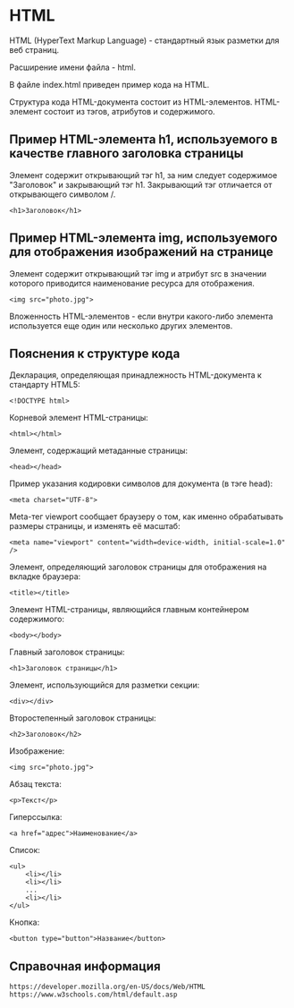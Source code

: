 # HTML

HTML (HyperText Markup Language) - стандартный язык разметки для веб страниц.

Расширение имени файла - html.

В файле index.html приведен пример кода на HTML.

Структура кода HTML-документа состоит из HTML-элементов. HTML-элемент состоит из
тэгов, атрибутов и содержимого.

## Пример HTML-элемента h1, используемого в качестве главного заголовка страницы

Элемент содержит открывающий тэг h1, за ним следует содержимое "Заголовок" и
закрывающий тэг h1. Закрывающий тэг отличается от открывающего символом /.

    <h1>Заголовок</h1>

## Пример HTML-элемента img, используемого для отображения изображений на странице

Элемент содержит открывающий тэг img и атрибут src в значении которого
приводится наименование ресурса для отображения.

    <img src="photo.jpg">

Вложенность HTML-элементов - если внутри какого-либо элемента используется еще
один или несколько других элементов.

## Пояснения к структуре кода

Декларация, определяющая принадлежность HTML-документа к стандарту HTML5:

    <!DOCTYPE html>

Корневой элемент HTML-страницы:

    <html></html>

Элемент, содержащий метаданные страницы:

    <head></head>

Пример указания кодировки символов для документа (в тэге head):

    <meta charset="UTF-8">

Meta-тег viewport сообщает браузеру о том, как именно обрабатывать размеры страницы, и изменять её масштаб:

    <meta name="viewport" content="width=device-width, initial-scale=1.0" />

Элемент, определяющий заголовок страницы для отображения на вкладке браузера:

    <title></title>

Элемент HTML-страницы, являющийся главным контейнером содержимого:

    <body></body>

Главный заголовок страницы:

    <h1>Заголовок страницы</h1>

Элемент, использующийся для разметки секции:

    <div></div>

Второстепенный заголовок страницы:

    <h2>Заголовок</h2>

Изображение:

    <img src="photo.jpg">

Абзац текста:

    <p>Текст</p>

Гиперссылка:

    <a href="адрес">Наименование</a>

Список:

    <ul>
    	<li></li>
    	<li></li>
    	...
    	<li></li>
    </ul>

Кнопка:

    <button type="button">Название</button>

## Справочная информация

    https://developer.mozilla.org/en-US/docs/Web/HTML
    https://www.w3schools.com/html/default.asp
